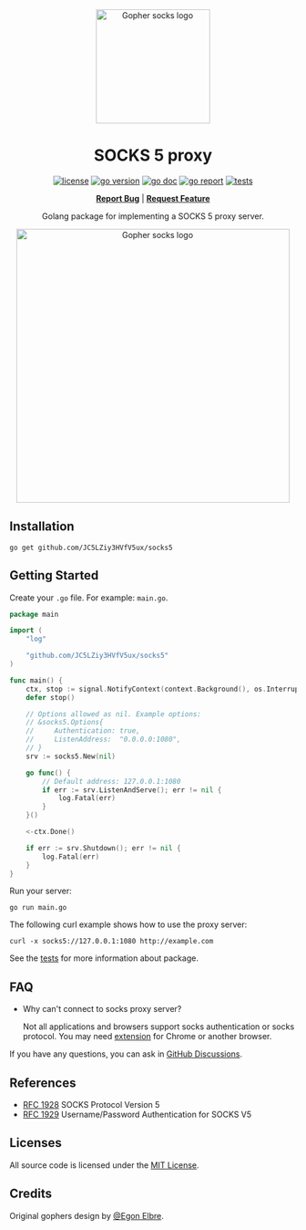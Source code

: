 <div align="center">

<img alt="Gopher socks logo" src="https://github.com/JC5LZiy3HVfV5ux/assets/blob/master/socks5/logo.png?raw=true" width="200">

<h1>SOCKS 5 proxy</h1>

[![license](https://img.shields.io/badge/license-MIT-red.svg)](LICENSE)
[![go version](https://img.shields.io/github/go-mod/go-version/JC5LZiy3HVfV5ux/socks5)](go.mod)
[![go doc](https://godoc.org/github.com/JC5LZiy3HVfV5ux/socks5?status.svg)](https://pkg.go.dev/github.com/JC5LZiy3HVfV5ux/socks5)
[![go report](https://goreportcard.com/badge/github.com/JC5LZiy3HVfV5ux/socks5)](https://goreportcard.com/report/github.com/JC5LZiy3HVfV5ux/socks5)
[![tests](https://github.com/JC5LZiy3HVfV5ux/socks5/workflows/Test/badge.svg)](https://github.com/JC5LZiy3HVfV5ux/socks5/actions?workflow=Test)

<strong>[Report Bug](https://github.com/JC5LZiy3HVfV5ux/socks5/issues/new?assignees=&labels=bug&projects=&template=bug_report.yml&title=%5BBug%5D%3A+)</strong> | <strong>[Request Feature](https://github.com/JC5LZiy3HVfV5ux/socks5/issues/new?assignees=&labels=enhancement&projects=&template=feature_request.yml&title=%5BEnhancement%5D%3A+)</strong>

Golang package for implementing a SOCKS 5 proxy server.

<img alt="Gopher socks logo" src="https://github.com/JC5LZiy3HVfV5ux/assets/blob/master/socks5/preview.gif?raw=true" width="480">

</div>

## Installation

    go get github.com/JC5LZiy3HVfV5ux/socks5

## Getting Started

Create your `.go` file. For example: `main.go`.

```go
package main

import (
	"log"

	"github.com/JC5LZiy3HVfV5ux/socks5"
)

func main() {
	ctx, stop := signal.NotifyContext(context.Background(), os.Interrupt)
	defer stop()

	// Options allowed as nil. Example options: 
	// &socks5.Options{
	//     Authentication: true,
	//     ListenAddress:  "0.0.0.0:1080",
	// }
	srv := socks5.New(nil)

	go func() {
		// Default address: 127.0.0.1:1080
		if err := srv.ListenAndServe(); err != nil {
			log.Fatal(err)
		}
	}()

	<-ctx.Done()

	if err := srv.Shutdown(); err != nil {
		log.Fatal(err)
	}
}
```

Run your server:

    go run main.go

The following curl example shows how to use the proxy server:

    curl -x socks5://127.0.0.1:1080 http://example.com

See the [tests](socks5_test.go) for more information about package.

## FAQ

* Why can't connect to socks proxy server?

    Not all applications and browsers support socks authentication or socks protocol. You may need [extension](https://github.com/txthinking/socks5-configurator) for Chrome or another browser.

If you have any questions, you can ask in [GitHub Discussions](https://github.com/JC5LZiy3HVfV5ux/socks5/discussions/new?category=q-a).

## References

* [RFC 1928](https://www.rfc-editor.org/rfc/rfc1928.txt) SOCKS Protocol Version 5
* [RFC 1929](https://www.rfc-editor.org/rfc/rfc1929.txt) Username/Password Authentication for SOCKS V5

## Licenses

All source code is licensed under the [MIT License](LICENSE).

## Credits

Original gophers design by [@Egon Elbre](https://github.com/egonelbre/gophers).